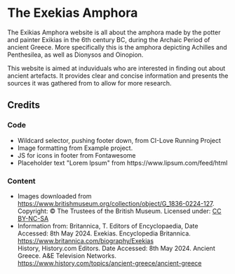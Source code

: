 <h1>The Exekias Amphora</h2>
<p>The Exikias Amphora website is all about the amphora made by the potter and painter Exikias in the 6th century BC, during the Archaic Period of ancient Greece. More specifically this is the amphora depicting Achilles and Penthesilea, as well as Dionysos and Oinopion.</p>

<p>This website is aimed at induviduals who are interested in finding out about ancient artefacts. It provides clear and concise information and presents the sources it was gathered from to allow for more research.</p>


<h2>Credits</h2>
<h3>Code</h3>
<ul>
    <li>Wildcard selector, pushing footer down, from CI-Love Running Project</li>
    <li>Image formatting from Example project.</li>
    <li>JS for icons in footer from Fontawesome</li>
    <li>Placeholder text "Lorem Ipsum" from https://www.lipsum.com/feed/html</li>
</ul>
<h3>Content</h3>
<ul>
    <li>Images downloaded from <a href="https://www.britishmuseum.org/collection/object/G_1836-0224-127" target="_blank" rel="noopener">https://www.britishmuseum.org/collection/object/G_1836-0224-127</a>. Copyright: ©
                    The Trustees of the British Museum. Licensed under: <a
                     href="https://creativecommons.org/licenses/by-nc-sa/4.0/" target="_blank" rel="noopener">CC
                        BY-NC-SA</a>
    </li>
    <li>Information from: Britannica, T. Editors of Encyclopaedia, Date Accessed: 8th May 2024.
                    Exekias. Encyclopedia
                    Britannica. <a href="https://www.britannica.com/biography/Exekias" target="_blank"
                        rel="noopener">https://www.britannica.com/biography/Exekias</a>
                        <br>
        History, History.com Editors. Date Accessed: 8th May 2024. Ancient Greece.
                    A&E Television Networks.
                    <a href="https://www.history.com/topics/ancient-greece/ancient-greece" target="_blank"
                        rel="noopener">https://www.history.com/topics/ancient-greece/ancient-greece</a> 
    </li>
</ul>